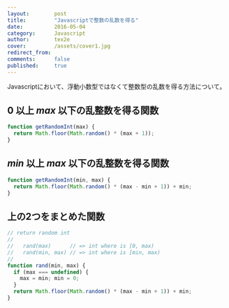 ```yaml
---
layout:        post
title:         "Javascriptで整数の乱数を得る"
date:          2016-05-04
category:      Javascript
author:        tex2e
cover:         /assets/cover1.jpg
redirect_from:
comments:      false
published:     true
---
```


Javascriptにおいて、浮動小数型ではなくて整数型の乱数を得る方法について。


0 以上 *max* 以下の乱整数を得る関数
-------------------------------------

```js
function getRandomInt(max) {
  return Math.floor(Math.random() * (max + 1));
}
```


*min* 以上 *max* 以下の乱整数を得る関数
-------------------------------------

```js
function getRandomInt(min, max) {
  return Math.floor(Math.random() * (max - min + 1)) + min;
}
```

上の2つをまとめた関数
-------------------------------------

```js
// return random int
//
//   rand(max)      // => int where is [0, max)
//   rand(min, max) // => int where is [min, max)
//
function rand(min, max) {
  if (max === undefined) {
    max = min; min = 0;
  }
  return Math.floor(Math.random() * (max - min + 1)) + min;
}
```
